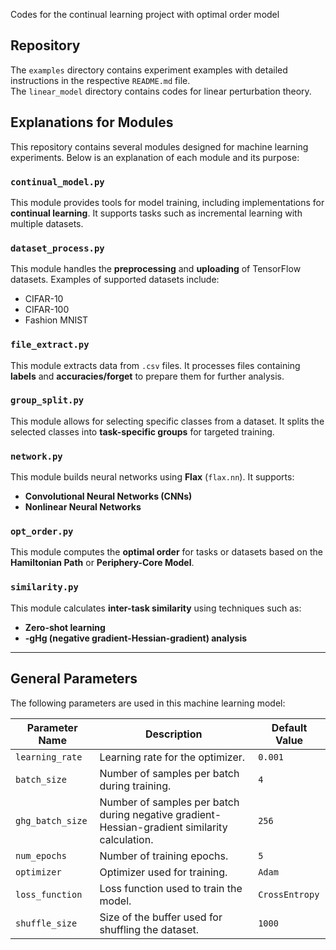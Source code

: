 Codes for the continual learning project with optimal order model

## Repository
The `examples` directory contains experiment examples with detailed instructions in the respective `README.md` file. \
The `linear_model` directory contains codes for linear perturbation theory.

## Explanations for Modules

This repository contains several modules designed for machine learning experiments. Below is an explanation of each module and its purpose:

### `continual_model.py`
This module provides tools for model training, including implementations for **continual learning**. It supports tasks such as incremental learning with multiple datasets.

### `dataset_process.py`
This module handles the **preprocessing** and **uploading** of TensorFlow datasets. Examples of supported datasets include:
- CIFAR-10
- CIFAR-100
- Fashion MNIST

### `file_extract.py`
This module extracts data from `.csv` files. It processes files containing **labels** and **accuracies/forget** to prepare them for further analysis.

### `group_split.py`
This module allows for selecting specific classes from a dataset. It splits the selected classes into **task-specific groups** for targeted training.

### `network.py`
This module builds neural networks using **Flax** (`flax.nn`). It supports:
- **Convolutional Neural Networks (CNNs)**
- **Nonlinear Neural Networks**

### `opt_order.py`
This module computes the **optimal order** for tasks or datasets based on the **Hamiltonian Path** or **Periphery-Core Model**.

### `similarity.py`
This module calculates **inter-task similarity** using techniques such as:
- **Zero-shot learning**
- **-gHg (negative gradient-Hessian-gradient) analysis**
---

## General Parameters

The following parameters are used in this machine learning model:

| Parameter Name     | Description                                   | Default Value |
|--------------------|-----------------------------------------------|---------------|
| `learning_rate`    | Learning rate for the optimizer.             | `0.001`       |
| `batch_size`       | Number of samples per batch during training. | `4`        |
| `ghg_batch_size`       | Number of samples per batch during negative gradient-Hessian-gradient  similarity calculation. | `256`        |
| `num_epochs`       | Number of training epochs.                   | `5`         |
| `optimizer`        | Optimizer used for training.                 | `Adam`        |
| `loss_function`    | Loss function used to train the model.       | `CrossEntropy`|
| `shuffle_size`     | Size of the buffer used for shuffling the dataset.| `1000`       |

